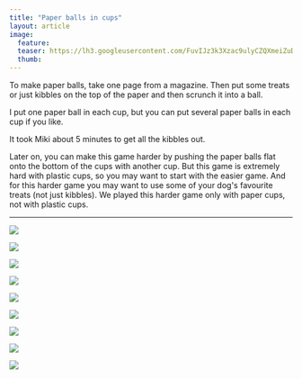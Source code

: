 ```yaml
---
title: "Paper balls in cups"
layout: article
image:
  feature:
  teaser: https://lh3.googleusercontent.com/FuvIJz3k3Xzac9ulyCZQXmeiZuDdJWaRP680nSqUd8PBGUAGYp5Xmbz2yF6lZjvGW0jKkPE_JtCnBuOeRbiXIj70NC_9vsIQ80cD2HKpv5K9YA7fg5vTLorO0_4844B6ypqW-Ko3tSZcrwW89ff68pqinqOwbPy11P0MnGfBhukiA9LCWyjWKTApMHbSUZj6N38n0BccRTB5JfcZ8JfU4N8Q4bousMtpcetRZF7hbnTgAJGLSsuJsD-GFrHHtjRUo1lD4OYke0LWCOE24TwSpsU8Gi4YBEuLmcwqhds2_s74IAvMXigscJTymFTtCHbJ6qWBUXEvpWrZI19bN17kRb4UKJx7c4cPgIkVIb71GaXNpiiX9KRxe8M9mtYYDHwaUbg747sEUxLEqUyO7jTZjhQuyl70cAcU5vnTLmVpi-Abn78OlcvS5V-9xJZ2dT46oR8fAL92xbmxN1E1XGW2ZMhmXxFo1dUkF91rEbJQBFHnFSb0SCYXIyK_hYBHlKg6Ku5O89KKhQJU9fUrXf8PPUIw4NqIBUhVLKWsRgrT2Hk=w245
  thumb:
---
```


To make paper balls, take one page from a magazine. Then put some treats or just kibbles on the top of the paper and then scrunch it into a ball.

I put one paper ball in each cup, but you can put several paper balls in each cup if you like.

It took Miki about 5 minutes to get all the kibbles out.

Later on, you can make this game harder by pushing the paper balls flat onto the bottom of the cups with another cup. But this game is extremely hard with plastic cups, so you may want to start with the easier game. And for this harder game you may want to use some of your dog's favourite treats (not just kibbles). We played this harder game only with paper cups, not with plastic cups.

---

[![](https://lh3.googleusercontent.com/6BtrA_2GJ6AMuMO2Tz_ORdcWitZqbtRqe8iqpZq1f-JMJUVwH_g2SYhh0UITkoVcN9FdJ6oFXupc5Ikh2SrvF6ysm_k7exUwT_C-jjEdh5mtNPin4OefiTudisZNNSBNRrEd4zlgHHz9uwAbdZHq-Mxg2Z8dsH5IJ1ziKylEZE9OAzFGrqqQNDMtWIfLq5FOR3n05Vzd74Qmh_2-_fCtgFQwMRH4-qHKe5MuODPk46BddSYiA7iBvnK6jX8re0136DFfQDIlx-GEhajtiaNIRvFtdTalMyjU_wH1_X6EhiI6HqvaIsh3cac7rMliMUnVbeeq3qGxWHtPpnNpoinbMsnn3IyKgGdQbYC8SOzd4CFJzWWkiP89jAsmL66NwYf6oUZa5CmCw4CgHjbvytiHtLlqbfaNf8PsuvYAiP33HSuyWZjhTgqlGgC66lx9EHafiRwbpKcOgMQ6kcc0XFfHjXXXeDF79qnYmBKVxdYm2ysShlGgUtR9sz6UGxpl2wzCQWRRNxOZb_FGZd_-kUGB-C3Oanc_INah1XqdC1Kj5sk=w800)](https://lh3.googleusercontent.com/6BtrA_2GJ6AMuMO2Tz_ORdcWitZqbtRqe8iqpZq1f-JMJUVwH_g2SYhh0UITkoVcN9FdJ6oFXupc5Ikh2SrvF6ysm_k7exUwT_C-jjEdh5mtNPin4OefiTudisZNNSBNRrEd4zlgHHz9uwAbdZHq-Mxg2Z8dsH5IJ1ziKylEZE9OAzFGrqqQNDMtWIfLq5FOR3n05Vzd74Qmh_2-_fCtgFQwMRH4-qHKe5MuODPk46BddSYiA7iBvnK6jX8re0136DFfQDIlx-GEhajtiaNIRvFtdTalMyjU_wH1_X6EhiI6HqvaIsh3cac7rMliMUnVbeeq3qGxWHtPpnNpoinbMsnn3IyKgGdQbYC8SOzd4CFJzWWkiP89jAsmL66NwYf6oUZa5CmCw4CgHjbvytiHtLlqbfaNf8PsuvYAiP33HSuyWZjhTgqlGgC66lx9EHafiRwbpKcOgMQ6kcc0XFfHjXXXeDF79qnYmBKVxdYm2ysShlGgUtR9sz6UGxpl2wzCQWRRNxOZb_FGZd_-kUGB-C3Oanc_INah1XqdC1Kj5sk=s0)

[![](https://lh3.googleusercontent.com/wb6osYG-2EGwhkA9OA2edT1Z1afHfBpEWuSpqKhyNJ0yKPgxI6GF5f5spC55Li8qrjy2SBdGGxjfJ6kd6xVsZe8wc0HiZtS_str6IoYU6PkcQKaNPmvNuYItcNxcEa8d-HRg5AIZrcHjuewKKJPLU4z7FF4gzesKf42o3Rrf42btLi5xMsObNu3DHerwNfpznKMpGl7A9se0yrqKldEjgiNVvbF5TwYfRpP5dtNjY0KiScOuLMvSiFyUhJ9Z32gHNbNCD4zjUTVmqG1qPkXDgrZww_zQz_SwshahjXZ6Y9vYCnrulB-gzxSwol6euDgxUXOC3EZ3gvBbmGYWf5DQ_1xeb9wSh-3kL8yVEXE4Gi2m78CxtdXdLHgX6jbPnCrpSS3dTy5gly1dtfbj2BhXVmWSeriE_coXI8MtX9qJ9bHN_3r3MCIpz_PYlvtslxdyCoG1ExIqfO4rTaXLQJR_QTfhgFEeJ6QeY3_GujV1V-n7A6E3SXKIfNqThsUhrW7mb2uQd4-O1gQ2AY838dMpFxWFx816KIukrn3-BeA3CiY=w800)](https://lh3.googleusercontent.com/wb6osYG-2EGwhkA9OA2edT1Z1afHfBpEWuSpqKhyNJ0yKPgxI6GF5f5spC55Li8qrjy2SBdGGxjfJ6kd6xVsZe8wc0HiZtS_str6IoYU6PkcQKaNPmvNuYItcNxcEa8d-HRg5AIZrcHjuewKKJPLU4z7FF4gzesKf42o3Rrf42btLi5xMsObNu3DHerwNfpznKMpGl7A9se0yrqKldEjgiNVvbF5TwYfRpP5dtNjY0KiScOuLMvSiFyUhJ9Z32gHNbNCD4zjUTVmqG1qPkXDgrZww_zQz_SwshahjXZ6Y9vYCnrulB-gzxSwol6euDgxUXOC3EZ3gvBbmGYWf5DQ_1xeb9wSh-3kL8yVEXE4Gi2m78CxtdXdLHgX6jbPnCrpSS3dTy5gly1dtfbj2BhXVmWSeriE_coXI8MtX9qJ9bHN_3r3MCIpz_PYlvtslxdyCoG1ExIqfO4rTaXLQJR_QTfhgFEeJ6QeY3_GujV1V-n7A6E3SXKIfNqThsUhrW7mb2uQd4-O1gQ2AY838dMpFxWFx816KIukrn3-BeA3CiY=s0)

[![](https://lh3.googleusercontent.com/S5jbe1pR2uV0CxM5O1XWjMK7jeTdgCxK0hEqkoJ0Vx8eOaYXh6SMzcKESNa0s82ctb285fL75IUNLvmfqfavBUfEACAB3a_DqxOhhETgXBln6eqvftAIsbNfgAd3OB2jUjrOTHDosQ5Pu7O0SL3v99ZbwUVpE5IzzH8vMkSY2PIGSM-LASb_xOxStVLQGiP5KbU1zvTz8Z7uhZBW0A5m_LD8pkggC3X-9BDeRRHrAPFD6RqGZ0_cvTYaZ8_uju1456nEYcOeYQMV-9qj_2ihesUx8bfVH_QgImyU1aVmt034G-3F4OwUT274zWIbeQmzBNNe0qDSFxVtlL-nDhC8NiT5pwTB0oZ7JjdAnBzLdOMMahxjXtzZ1bYJZSQixjJbxjC5DqqB0qz5O9rc1VfV6Yni12fVkApqddSY_-Byarnv7BBbyKTfpMpiA-hsHQeHENtTJmVKXlgrIGKMn_acE2ozoHs7-yZRA08jPJ3uWcqz3xcqsXLfZH9oh3cFCjatVNHXrCTpvZmQhK6lXpoD7BtYzAlO66rzCR7dpy6AfEY=w800)](https://lh3.googleusercontent.com/S5jbe1pR2uV0CxM5O1XWjMK7jeTdgCxK0hEqkoJ0Vx8eOaYXh6SMzcKESNa0s82ctb285fL75IUNLvmfqfavBUfEACAB3a_DqxOhhETgXBln6eqvftAIsbNfgAd3OB2jUjrOTHDosQ5Pu7O0SL3v99ZbwUVpE5IzzH8vMkSY2PIGSM-LASb_xOxStVLQGiP5KbU1zvTz8Z7uhZBW0A5m_LD8pkggC3X-9BDeRRHrAPFD6RqGZ0_cvTYaZ8_uju1456nEYcOeYQMV-9qj_2ihesUx8bfVH_QgImyU1aVmt034G-3F4OwUT274zWIbeQmzBNNe0qDSFxVtlL-nDhC8NiT5pwTB0oZ7JjdAnBzLdOMMahxjXtzZ1bYJZSQixjJbxjC5DqqB0qz5O9rc1VfV6Yni12fVkApqddSY_-Byarnv7BBbyKTfpMpiA-hsHQeHENtTJmVKXlgrIGKMn_acE2ozoHs7-yZRA08jPJ3uWcqz3xcqsXLfZH9oh3cFCjatVNHXrCTpvZmQhK6lXpoD7BtYzAlO66rzCR7dpy6AfEY=s0)

[![](https://lh3.googleusercontent.com/MEDri8pK1iYpKqL7aLuQ8ue9ACvtWGcH-hOZm0Q4hYfe3N-5C5qoVbNqS2kI0Yk5hMYwOeLr7m4DZfZIj_L66MiXkfOhozcTKP8s4jzxkIC1mAuD3pTyvEkEGZ4T6G_Lnai5yzWzlJOiJDX0E0AbgB9jX2IYc-e6x8xwkuUjlSLRgWLP1KxmU0SkT_--uLHoMUPGNDQJUquEjSKhRkRmGO9fQ37T4xg3dJUJ0FK5eUIHWbSFvS1K6GY0cLMnLbVYf4D6Dk0ouhBhhjxOVSasAB1FN-KIaWBEa9_4t8FfIwkGxBMJDrbFYCH04feMFFYEdivdEFNysRjQe37CQBN2zKCHQlUvZGKeQud8mw8X2zw-wcD4oEbNR-DEc3L4USXXDX5de6-HPqB4lvqhJDcl2N7PDepwIWy33BUuxnYh8ZLNUz4tYCd2lEX0Kcot4ejI41AeiiokF_hB76pBtHCQU8x_NH7TVdTYxLeJWnhbo7rMpHTnuIvtsCddT4qFHzHBP0cPSQKi0jUlIJhbpEi7FBmzoAG5C_qd_JQGwNTPYEE=w800)](https://lh3.googleusercontent.com/MEDri8pK1iYpKqL7aLuQ8ue9ACvtWGcH-hOZm0Q4hYfe3N-5C5qoVbNqS2kI0Yk5hMYwOeLr7m4DZfZIj_L66MiXkfOhozcTKP8s4jzxkIC1mAuD3pTyvEkEGZ4T6G_Lnai5yzWzlJOiJDX0E0AbgB9jX2IYc-e6x8xwkuUjlSLRgWLP1KxmU0SkT_--uLHoMUPGNDQJUquEjSKhRkRmGO9fQ37T4xg3dJUJ0FK5eUIHWbSFvS1K6GY0cLMnLbVYf4D6Dk0ouhBhhjxOVSasAB1FN-KIaWBEa9_4t8FfIwkGxBMJDrbFYCH04feMFFYEdivdEFNysRjQe37CQBN2zKCHQlUvZGKeQud8mw8X2zw-wcD4oEbNR-DEc3L4USXXDX5de6-HPqB4lvqhJDcl2N7PDepwIWy33BUuxnYh8ZLNUz4tYCd2lEX0Kcot4ejI41AeiiokF_hB76pBtHCQU8x_NH7TVdTYxLeJWnhbo7rMpHTnuIvtsCddT4qFHzHBP0cPSQKi0jUlIJhbpEi7FBmzoAG5C_qd_JQGwNTPYEE=s0)

[![](https://lh3.googleusercontent.com/gFPVzvA3ao2VP-OntpRKx1JIzMzqHywU8P94znp4HA-9o_5WT5wdwNTMgfJVXZhJYYWFTl3un3K11a6_9rKfUJXSrBbNe7VjqICr4MRIsEn719RonLj1sZLbTb8C8ybTsdmWPoBkBC0_7FrDMCr0_Uk2w9ssjGdczlH7qHeZBndxh97ffNh0CsA3U21fo_Z6j_n6_lVAGi-aak4y1gOwA6jI0JbgSCb8EjUb88M5bXeoU1LxQ_c5tfC9CiJ2VnH08BMDMLcnmBXCUvYVGgF7fjIQnGn58_dZlS5uo-bPJGN3HL1Y0Es8uADRPUNJ9a7X54QlfOcs1n2MEavHHCgMpkka_b6UhzfPbNy6BKmUgf7tJYekK5kk4ud-rst3RLU7dgBsemhZWF6txHDKOEW-OGouzCyL_SvbkwyY9bY9ZCTBBXDdjEgChfJ76pSAlFnJ-sQwMtLdRa3EVP-mH4KoUlSeHcGbyAetMBS1yMehiaCSbgVdY2o5jfTPGKgWfMEmdcvzcvqzQsaFA-bZh_KH8DE8FIUA7yzJb9nMRq4t5LM=w800)](https://lh3.googleusercontent.com/gFPVzvA3ao2VP-OntpRKx1JIzMzqHywU8P94znp4HA-9o_5WT5wdwNTMgfJVXZhJYYWFTl3un3K11a6_9rKfUJXSrBbNe7VjqICr4MRIsEn719RonLj1sZLbTb8C8ybTsdmWPoBkBC0_7FrDMCr0_Uk2w9ssjGdczlH7qHeZBndxh97ffNh0CsA3U21fo_Z6j_n6_lVAGi-aak4y1gOwA6jI0JbgSCb8EjUb88M5bXeoU1LxQ_c5tfC9CiJ2VnH08BMDMLcnmBXCUvYVGgF7fjIQnGn58_dZlS5uo-bPJGN3HL1Y0Es8uADRPUNJ9a7X54QlfOcs1n2MEavHHCgMpkka_b6UhzfPbNy6BKmUgf7tJYekK5kk4ud-rst3RLU7dgBsemhZWF6txHDKOEW-OGouzCyL_SvbkwyY9bY9ZCTBBXDdjEgChfJ76pSAlFnJ-sQwMtLdRa3EVP-mH4KoUlSeHcGbyAetMBS1yMehiaCSbgVdY2o5jfTPGKgWfMEmdcvzcvqzQsaFA-bZh_KH8DE8FIUA7yzJb9nMRq4t5LM=s0)

[![](https://lh3.googleusercontent.com/0_rIAb27Zooom6bDdPK7-HtIVSIe3U8qD_NqtJ7GvGr2J2q091Ajgp0nPUzn8-g4dhVJHqJcB2V-quiwolPZgGt2eb0jGEvQ-WJba9vFrYotTxHue6VQHahoLPs1dSQ7jWj5IQxBKYeaOo99tWBcYxLVTlQB21QZGry9wbhercCtwxbXG80xTE4lzfjkAxNjco4rggPtbyURMeX2NA_5cEVS_yxM264YAqJ9GBKAAND0H1lS6-MHTC6bX5PTkfOT5rA93M5liPhwEyFEknbVGR1wrI-gzW6n8vl0-IkwALpW5qNYkEcfNzSo1Zew22ewv1F-KsfqYhXE-V26aQTBAh87BhKuGapE7igaIXs0jFtSdausnGbSGMQU5v6zjiDmhiEU5RafNJL6naLNKuTZDYjNzT2oBJmVnaZXJXJgkjXDgguexglWec6cYw1Or8I7QE2L8UxvRu3f9tfmoD3Qun1L16ZdN8X5Javd5eeKn7mtYUBnoUCVILmGOm3I6dsZjkEa-Qp4JJqYRFBJtAdk6W7jsjVwEurodGi7r9L1efI=w800)](https://lh3.googleusercontent.com/0_rIAb27Zooom6bDdPK7-HtIVSIe3U8qD_NqtJ7GvGr2J2q091Ajgp0nPUzn8-g4dhVJHqJcB2V-quiwolPZgGt2eb0jGEvQ-WJba9vFrYotTxHue6VQHahoLPs1dSQ7jWj5IQxBKYeaOo99tWBcYxLVTlQB21QZGry9wbhercCtwxbXG80xTE4lzfjkAxNjco4rggPtbyURMeX2NA_5cEVS_yxM264YAqJ9GBKAAND0H1lS6-MHTC6bX5PTkfOT5rA93M5liPhwEyFEknbVGR1wrI-gzW6n8vl0-IkwALpW5qNYkEcfNzSo1Zew22ewv1F-KsfqYhXE-V26aQTBAh87BhKuGapE7igaIXs0jFtSdausnGbSGMQU5v6zjiDmhiEU5RafNJL6naLNKuTZDYjNzT2oBJmVnaZXJXJgkjXDgguexglWec6cYw1Or8I7QE2L8UxvRu3f9tfmoD3Qun1L16ZdN8X5Javd5eeKn7mtYUBnoUCVILmGOm3I6dsZjkEa-Qp4JJqYRFBJtAdk6W7jsjVwEurodGi7r9L1efI=s0)

[![](https://lh3.googleusercontent.com/P9U-FuepRGqV01e8yVYZe71ES5sEOL3XgcoLi1azJc6JQ5OF0kkS0eqL1iOstxlbTgCwX4DhZVKY3QRufEC_-zWwdrtCiQD0CbFHhTz33wybUBhV9nnks9lJX1oHxTC3vSRHClbYpm7wBo4Zyb300_5xDFQotTGoUMrF18cNPnkk91ZJhcOUYRda2VtNlh-jsHE_yR7rpZLwCS1ukWiPKT7Ahkb3SDq2uLNw1FaPAHnrhsjfH2XeJcjSdOoYJzjQt_2R-6kY_7qgfO46KOBworMchU6rZYWfluFvLIQSThwndqM6ipKOJYSPZl8a7gw5_3Cya0N0Um34JeGWc6Ew7wcZbFMzvlbH5_TzVw4mAUm2l_vOxCKGh5CAvwEZz3yB3brya73cEo47F0dtfHWtpRoQAQ__sAM_E8EZuGFSalVS3Lwx96DJ0tD_kXvfV_DylMsjmIbXQjfosxaNyL7PkG5I6GxYnipxApfqEmQWbkDbgQ3hTi1LNOxxsv2Gb7EiC1RkM5XhJ9RVozPrbygIG1BV9FGZiMtLMnw_NdteYZU=w800)](https://lh3.googleusercontent.com/P9U-FuepRGqV01e8yVYZe71ES5sEOL3XgcoLi1azJc6JQ5OF0kkS0eqL1iOstxlbTgCwX4DhZVKY3QRufEC_-zWwdrtCiQD0CbFHhTz33wybUBhV9nnks9lJX1oHxTC3vSRHClbYpm7wBo4Zyb300_5xDFQotTGoUMrF18cNPnkk91ZJhcOUYRda2VtNlh-jsHE_yR7rpZLwCS1ukWiPKT7Ahkb3SDq2uLNw1FaPAHnrhsjfH2XeJcjSdOoYJzjQt_2R-6kY_7qgfO46KOBworMchU6rZYWfluFvLIQSThwndqM6ipKOJYSPZl8a7gw5_3Cya0N0Um34JeGWc6Ew7wcZbFMzvlbH5_TzVw4mAUm2l_vOxCKGh5CAvwEZz3yB3brya73cEo47F0dtfHWtpRoQAQ__sAM_E8EZuGFSalVS3Lwx96DJ0tD_kXvfV_DylMsjmIbXQjfosxaNyL7PkG5I6GxYnipxApfqEmQWbkDbgQ3hTi1LNOxxsv2Gb7EiC1RkM5XhJ9RVozPrbygIG1BV9FGZiMtLMnw_NdteYZU=s0)

[![](https://lh3.googleusercontent.com/MN8qtUngl5EYOpprlEZzivZkDCXdLuuVPC4WHHHgN_MmrqF4TBkbBRuUU-YaqAE3h5FD2uelWSFDqGWaG0O3-4wab2MprD1oGh_yz5NaM2M8IvZ00S-BNk2LFL8pwqs95z1ml8WjIjv1E6a_SBrF45Zldaj-0lBX8l5gpppGaKXdbQNVvrIyHGc11YQKmDfi3cpUoi_1BXRCN9uWt7fogoh62_MDdJA51_QsgwA4uTeU62xZmGAXePe2oNL9AlBaTkpp78ts51yGK6WFcg96XumiqJhrjF070ZpHUfMPlldd60EvMPBz9F90x64y6jed_YF9Flis9TUVXG4eiu2RnxC-WTwhcbhYNDXwxikdDpBIhdMoknsPXBItCZcOr91id_RL7JSKWDXRQxHgqb1tiw9Fsk8uuf4vyTTvde4-gwhxSaR0z-PGZGtn8065p1vO0BH8LOXwKwjWQqJZirbJRJLc75gzqA-aPo3Nw6INWTy4YeuKdbWJf_eSLLkrbhebkEJargD4o5JlfcpDtHU1TOjsDe0yIltfaoFoxx6UeUE=w800)](https://lh3.googleusercontent.com/MN8qtUngl5EYOpprlEZzivZkDCXdLuuVPC4WHHHgN_MmrqF4TBkbBRuUU-YaqAE3h5FD2uelWSFDqGWaG0O3-4wab2MprD1oGh_yz5NaM2M8IvZ00S-BNk2LFL8pwqs95z1ml8WjIjv1E6a_SBrF45Zldaj-0lBX8l5gpppGaKXdbQNVvrIyHGc11YQKmDfi3cpUoi_1BXRCN9uWt7fogoh62_MDdJA51_QsgwA4uTeU62xZmGAXePe2oNL9AlBaTkpp78ts51yGK6WFcg96XumiqJhrjF070ZpHUfMPlldd60EvMPBz9F90x64y6jed_YF9Flis9TUVXG4eiu2RnxC-WTwhcbhYNDXwxikdDpBIhdMoknsPXBItCZcOr91id_RL7JSKWDXRQxHgqb1tiw9Fsk8uuf4vyTTvde4-gwhxSaR0z-PGZGtn8065p1vO0BH8LOXwKwjWQqJZirbJRJLc75gzqA-aPo3Nw6INWTy4YeuKdbWJf_eSLLkrbhebkEJargD4o5JlfcpDtHU1TOjsDe0yIltfaoFoxx6UeUE=s0)

[![](https://lh3.googleusercontent.com/DNwIxqCo44LHczbHx8-TFJmkuGzvqMbK6YxFwsDWaJ8XgHzcWtAb5gt7nHMYLgLdZiGQ44HCV7fd-lFx3m4LTmD5YENJFKX5Sb1RtU2GBvaipZKqf30G381zZ6HgRwgjiIQl3StyYECMA0-srFiFo1v9cGBlUkG4Kr2-YmsbnNu8OwS11jX6qUYuwH7sAG3Y1nfJ3iYekomGpn7nyJAEGh4u1gLKqcHHzJBN-XdUnzxyvj2O2b2TAQsvwOCVdp3OBPFlCysyFs7lcJi3tiIQ9FrLdhMxudEdB2rEqZ7Mc952JtGpi7FiNf35VbX2c46yGXDRMjpCou77XVxK_qG8ehgeEJLtbg-bZaPkNLy-uW5bFR7k7MKXyHH0ycMAvDWci4eMLecOjToABy49I8IpFu8_qM72sjkrg_obsxrBLPoeFXT6WROZDR___RRsPLX-2Ep7uLmlKnY-an_PwxpGdCPj_26j5RwNlQzmI1J0fTo0zl_PG_kqFtYpP8HhjzBU96USr1NmqhMqakw3IJ6A7lUhzY3cFr3qP9_DarTJwCk=w800)](https://lh3.googleusercontent.com/DNwIxqCo44LHczbHx8-TFJmkuGzvqMbK6YxFwsDWaJ8XgHzcWtAb5gt7nHMYLgLdZiGQ44HCV7fd-lFx3m4LTmD5YENJFKX5Sb1RtU2GBvaipZKqf30G381zZ6HgRwgjiIQl3StyYECMA0-srFiFo1v9cGBlUkG4Kr2-YmsbnNu8OwS11jX6qUYuwH7sAG3Y1nfJ3iYekomGpn7nyJAEGh4u1gLKqcHHzJBN-XdUnzxyvj2O2b2TAQsvwOCVdp3OBPFlCysyFs7lcJi3tiIQ9FrLdhMxudEdB2rEqZ7Mc952JtGpi7FiNf35VbX2c46yGXDRMjpCou77XVxK_qG8ehgeEJLtbg-bZaPkNLy-uW5bFR7k7MKXyHH0ycMAvDWci4eMLecOjToABy49I8IpFu8_qM72sjkrg_obsxrBLPoeFXT6WROZDR___RRsPLX-2Ep7uLmlKnY-an_PwxpGdCPj_26j5RwNlQzmI1J0fTo0zl_PG_kqFtYpP8HhjzBU96USr1NmqhMqakw3IJ6A7lUhzY3cFr3qP9_DarTJwCk=s0)
